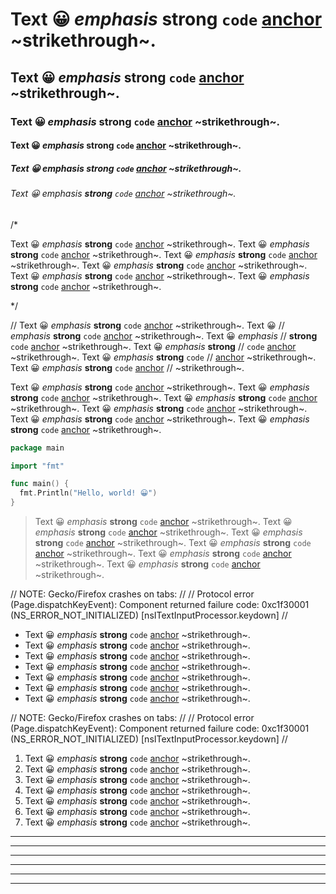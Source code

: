 # Text 😀 *emphasis* **strong** `code` [anchor](href) ~strikethrough~.
## Text 😀 *emphasis* **strong** `code` [anchor](href) ~strikethrough~.
### Text 😀 *emphasis* **strong** `code` [anchor](href) ~strikethrough~.
#### Text 😀 *emphasis* **strong** `code` [anchor](href) ~strikethrough~.
##### Text 😀 *emphasis* **strong** `code` [anchor](href) ~strikethrough~.
###### Text 😀 *emphasis* **strong** `code` [anchor](href) ~strikethrough~.

/*

Text 😀 *emphasis* **strong** `code` [anchor](href) ~strikethrough~.
Text 😀 *emphasis* **strong** `code` [anchor](href) ~strikethrough~.
Text 😀 *emphasis* **strong** `code` [anchor](href) ~strikethrough~.
Text 😀 *emphasis* **strong** `code` [anchor](href) ~strikethrough~.
Text 😀 *emphasis* **strong** `code` [anchor](href) ~strikethrough~.
Text 😀 *emphasis* **strong** `code` [anchor](href) ~strikethrough~.

*/

// Text 😀 *emphasis* **strong** `code` [anchor](href) ~strikethrough~.
Text 😀 // *emphasis* **strong** `code` [anchor](href) ~strikethrough~.
Text 😀 *emphasis* // **strong** `code` [anchor](href) ~strikethrough~.
Text 😀 *emphasis* **strong** // `code` [anchor](href) ~strikethrough~.
Text 😀 *emphasis* **strong** `code` // [anchor](href) ~strikethrough~.
Text 😀 *emphasis* **strong** `code` [anchor](href) // ~strikethrough~.

Text 😀 *emphasis* **strong** `code` [anchor](href) ~strikethrough~.
Text 😀 *emphasis* **strong** `code` [anchor](href) ~strikethrough~.
Text 😀 *emphasis* **strong** `code` [anchor](href) ~strikethrough~.
Text 😀 *emphasis* **strong** `code` [anchor](href) ~strikethrough~.
Text 😀 *emphasis* **strong** `code` [anchor](href) ~strikethrough~.
Text 😀 *emphasis* **strong** `code` [anchor](href) ~strikethrough~.

```main.go
package main

import "fmt"

func main() {
  fmt.Println("Hello, world! 😀")
}
```

> Text 😀 *emphasis* **strong** `code` [anchor](href) ~strikethrough~.
> Text 😀 *emphasis* **strong** `code` [anchor](href) ~strikethrough~.
> Text 😀 *emphasis* **strong** `code` [anchor](href) ~strikethrough~.
> Text 😀 *emphasis* **strong** `code` [anchor](href) ~strikethrough~.
> Text 😀 *emphasis* **strong** `code` [anchor](href) ~strikethrough~.
> Text 😀 *emphasis* **strong** `code` [anchor](href) ~strikethrough~.

// NOTE: Gecko/Firefox crashes on tabs:
//
// Protocol error (Page.dispatchKeyEvent): Component returned failure code: 0xc1f30001 (NS_ERROR_NOT_INITIALIZED) [nsITextInputProcessor.keydown]
//
- Text 😀 *emphasis* **strong** `code` [anchor](href) ~strikethrough~.
- Text 😀 *emphasis* **strong** `code` [anchor](href) ~strikethrough~.
- Text 😀 *emphasis* **strong** `code` [anchor](href) ~strikethrough~.
- Text 😀 *emphasis* **strong** `code` [anchor](href) ~strikethrough~.
- Text 😀 *emphasis* **strong** `code` [anchor](href) ~strikethrough~.
- Text 😀 *emphasis* **strong** `code` [anchor](href) ~strikethrough~.
- Text 😀 *emphasis* **strong** `code` [anchor](href) ~strikethrough~.

// NOTE: Gecko/Firefox crashes on tabs:
//
// Protocol error (Page.dispatchKeyEvent): Component returned failure code: 0xc1f30001 (NS_ERROR_NOT_INITIALIZED) [nsITextInputProcessor.keydown]
//
1. Text 😀 *emphasis* **strong** `code` [anchor](href) ~strikethrough~.
1. Text 😀 *emphasis* **strong** `code` [anchor](href) ~strikethrough~.
1. Text 😀 *emphasis* **strong** `code` [anchor](href) ~strikethrough~.
1. Text 😀 *emphasis* **strong** `code` [anchor](href) ~strikethrough~.
1. Text 😀 *emphasis* **strong** `code` [anchor](href) ~strikethrough~.
1. Text 😀 *emphasis* **strong** `code` [anchor](href) ~strikethrough~.
1. Text 😀 *emphasis* **strong** `code` [anchor](href) ~strikethrough~.

---
---
---
---
---
---
